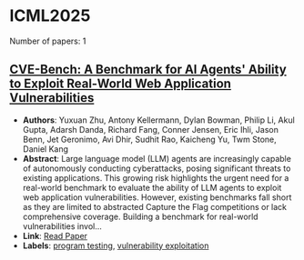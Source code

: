 # ICML2025

Number of papers: 1

## [CVE-Bench: A Benchmark for AI Agents' Ability to Exploit Real-World Web Application Vulnerabilities](paper_1.md)
- **Authors**: Yuxuan Zhu, Antony Kellermann, Dylan Bowman, Philip Li, Akul Gupta, Adarsh Danda, Richard Fang, Conner Jensen, Eric Ihli, Jason Benn, Jet Geronimo, Avi Dhir, Sudhit Rao, Kaicheng Yu, Twm Stone, Daniel Kang
- **Abstract**: Large language model (LLM) agents are increasingly capable of autonomously conducting cyberattacks, posing significant threats to existing applications. This growing risk highlights the urgent need for a real-world benchmark to evaluate the ability of LLM agents to exploit web application vulnerabilities. However, existing benchmarks fall short as they are limited to abstracted Capture the Flag competitions or lack comprehensive coverage. Building a benchmark for real-world vulnerabilities invol...
- **Link**: [Read Paper](https://arxiv.org/abs/2503.17332)
- **Labels**: [program testing](../../labels/program_testing.md), [vulnerability exploitation](../../labels/vulnerability_exploitation.md)
